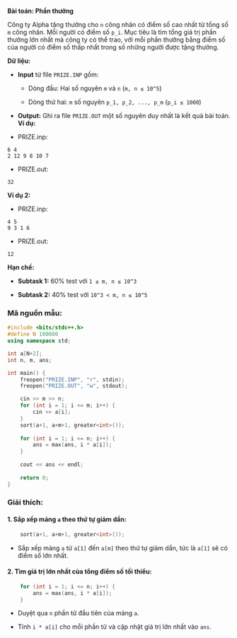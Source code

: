 **Bài toán: Phần thưởng**

Công ty Alpha tặng thưởng cho `n` công nhân có điểm số cao nhất từ tổng số `m` công nhân. Mỗi người có điểm số `p_i`. Mục tiêu là tìm tổng giá trị phần thưởng lớn nhất mà công ty có thể trao, với mỗi phần thưởng bằng điểm số của người có điểm số thấp nhất trong số những người được tặng thưởng.

**Dữ liệu:**

- **Input** từ file `PRIZE.INP` gồm:
    
    - Dòng đầu: Hai số nguyên `m` và `n` (`m, n ≤ 10^5`)
        
    - Dòng thứ hai: `m` số nguyên `p_1, p_2, ..., p_m` (`p_i ≤ 1000`)
        
- **Output:** Ghi ra file `PRIZE.OUT` một số nguyên duy nhất là kết quả bài toán.
**Ví dụ:**

- PRIZE.inp:

```
6 4
2 12 9 8 10 7
```

- PRIZE.out:

```
32
```

**Ví dụ 2:**

- PRIZE.inp:

```
4 5
9 3 1 6
```

-  PRIZE.out:

```
12
```

**Hạn chế:**

- **Subtask 1:** 60% test với `1 ≤ m, n ≤ 10^3`
    
- **Subtask 2:** 40% test với `10^3 < m, n ≤ 10^5`
### Mã nguồn mẫu:

```cpp
#include <bits/stdc++.h>
#define N 100000
using namespace std;

int a[N+2];
int n, m, ans;

int main() {
    freopen("PRIZE.INP", "r", stdin);
    freopen("PRIZE.OUT", "w", stdout);

    cin >> m >> n;
    for (int i = 1; i <= m; i++) {
	    cin >> a[i];
    }
    sort(a+1, a+m+1, greater<int>());
    
    for (int i = 1; i <= n; i++) {
        ans = max(ans, i * a[i]);
    }
    
    cout << ans << endl;
    
    return 0;
}

```
### Giải thích:

#### 1. Sắp xếp mảng `a` theo thứ tự giảm dần:

```cpp
    sort(a+1, a+m+1, greater<int>());
```

- Sắp xếp mảng `a` từ `a[1]` đến `a[m]` theo thứ tự giảm dần, tức là `a[1]` sẽ có điểm số lớn nhất.

#### 2. Tìm giá trị lớn nhất của tổng điểm số tối thiểu:

```cpp
    for (int i = 1; i <= n; i++) {
        ans = max(ans, i * a[i]);
    }
```

- Duyệt qua `n` phần tử đầu tiên của mảng `a`.
    
- Tính `i * a[i]` cho mỗi phần tử và cập nhật giá trị lớn nhất vào `ans`.

